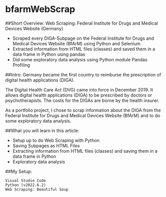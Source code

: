 # bfarmWebScrap

##Short Overview: Web Scraping: Federal Institute for Drugs and Medical Devices Website (Germany)
- Scraped every DIGA-Subpage on the Federal Institute for Drugs and Medical Devices Website (BfArM) using Python and Selenium
- Extracted information from HTML files (classes) and saved them in a data frame in Python using pandas
- Did some exploratory data analysis using Python module Pandas Profiling

##Intro: 
Germany became the first country to reimburse the prescription of digital health applications (DIGA).

The Digital Health Care Act (DVG) came into force in December 2019. It allows digital health applications (DIGA) to be prescribed by doctors or psychotherapists. The costs for the DIGAs are borne by the health insurer.

As a portfolio project, I chose to scrap information about the DIGA from the Federal Institute for Drugs and Medical Devices Website (BfArM) and to do some exploratory data analysis.

##What you will learn in this article:

- Setup up to do Web Scraping with Python
- Saving Subpages as HTML Files
- Extracting information from HTML files (classes) and saving them in a data frame in Python
- Exploratory data analysis

##My Setup:

    Visual Studio Code
    Python (v2022.6.2)
    Web Scraping: Beautiful Soup
